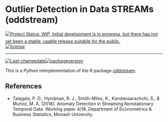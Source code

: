 Outlier Detection in Data STREAMs (oddstream)
================

[![Project Status: WIP  Initial development is in progress, but there
has not yet been a stable, usable release suitable for the
public.](http://www.repostatus.org/badges/latest/wip.svg)](http://www.repostatus.org/#wip)[![license](https://img.shields.io/github/license/mashape/apistatus.svg?maxAge=2592000)](https://github.com/anofox/oddstream/blob/master/LICENSE)

----
[![Last-changedate](https://img.shields.io/badge/last%20change-2018--04--23-yellowgreen.svg)](/commits/master)[![packageversion](https://img.shields.io/badge/Package%20version-0.1-orange.svg?style=flat-square)](commits/master)


This is a Python reimplementation of the R package [oddstream](https://github.com/pridiltal/oddstream).

## References

  - Talagala, P. D., Hyndman, R. J., Smith-Miles, K., Kandanaarachchi,
    S., & Muñoz, M. A. (2018). Anomaly Detection in Streaming
    Nonstationary Temporal Data. Working paper 4/18, Department of
    Econometrics & Business Statistics, Monash University.
